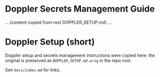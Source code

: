 # Doppler Secrets Management Guide

... (content copied from root DOPPLER_SETUP.md) ...

# Doppler Setup (short)

Doppler setup and secrets management instructions were copied here; the original is preserved as `DOPPLER_SETUP.md.orig` in the repo root.

See `docs/index.md` for links.
